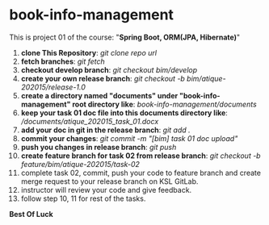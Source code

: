 # book-info-management

This is project 01 of the course: "**Spring Boot, ORM(JPA, Hibernate)**"

1. **clone This Repository**: _git clone repo url_
2. **fetch branches**: _git fetch_
3. **checkout develop branch**: _git checkout bim/develop_
4. **create your own release branch**: _git checkout -b bim/atique-202015/release-1.0_
5. **create a directory named "documents" under "book-info-management" root directory like**: _book-info-management/documents_
6. **keep your task 01 doc file into this documents directory like**: _/documents/atique_202015_task_01.docx_
7. **add your doc in git in the release branch**: _git add ._
8. **commit your changes**: _git commit -m "[bim] task 01 doc upload"_
9. **push you changes in release branch**: _git push_
10. **create feature branch for task 02 from release branch**: _git checkout -b feature/bim/atique-202015/task-02_
11. complete task 02, commit, push your code to feature branch and create merge request to your release branch on KSL GitLab.
12. instructor will review your code and give feedback.
13. follow step 10, 11 for rest of the tasks.

**Best Of Luck**